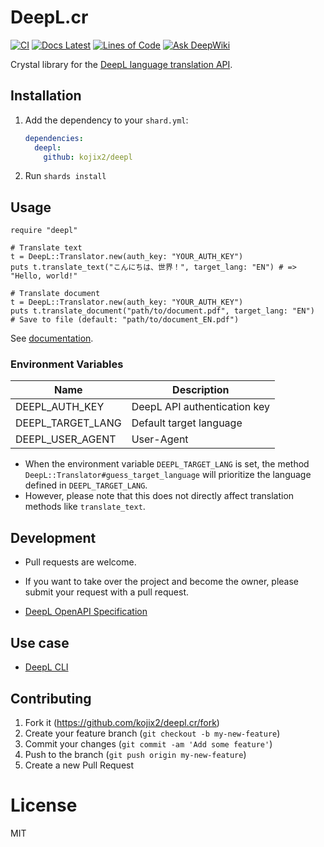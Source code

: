 # DeepL.cr

[![CI](https://github.com/kojix2/deepl.cr/actions/workflows/test.yml/badge.svg)](https://github.com/kojix2/deepl.cr/actions/workflows/test.yml)
[![Docs Latest](https://img.shields.io/badge/docs-latest-blue.svg)](https://kojix2.github.io/deepl.cr/)
[![Lines of Code](https://img.shields.io/endpoint?url=https%3A%2F%2Ftokei.kojix2.net%2Fapi%2Fbadge%2Flines%3Furl%3Dhttps%3A%2F%2Fgithub.com%2Fkojix2%2Fdeepl.cr%2F)](https://tokei.kojix2.net/analyze?url=https%3A%2F%2Fgithub.com%2Fkojix2%2Fdeepl.cr%2F)
[![Ask DeepWiki](https://deepwiki.com/badge.svg)](https://deepwiki.com/kojix2/deepl.cr)

Crystal library for the [DeepL language translation API](https://www.deepl.com/pro-api/).

## Installation

1. Add the dependency to your `shard.yml`:

   ```yaml
   dependencies:
     deepl:
       github: kojix2/deepl
   ```

2. Run `shards install`

## Usage

```crystal
require "deepl"

# Translate text
t = DeepL::Translator.new(auth_key: "YOUR_AUTH_KEY")
puts t.translate_text("こんにちは、世界！", target_lang: "EN") # => "Hello, world!"

# Translate document
t = DeepL::Translator.new(auth_key: "YOUR_AUTH_KEY")
puts t.translate_document("path/to/document.pdf", target_lang: "EN")
# Save to file (default: "path/to/document_EN.pdf")
```

See [documentation](https://kojix2.github.io/deepl.cr/).

### Environment Variables

<table>
  <thead>
    <tr>
      <th>Name</th>
      <th>Description</th>
    </tr>
  </thead>
  <tbody>
    <tr>
      <td>DEEPL_AUTH_KEY</td>
      <td>DeepL API authentication key</td>
    </tr>
    <tr>
      <td>DEEPL_TARGET_LANG</td>
      <td>Default target language</td>
    </tr>
    <tr>
      <td>DEEPL_USER_AGENT</td>
      <td>User-Agent</td>
    </tr>
  </tbody>
</table>

- When the environment variable `DEEPL_TARGET_LANG` is set, the method `DeepL::Translator#guess_target_language` will prioritize the language defined in `DEEPL_TARGET_LANG`. 
- However, please note that this does not directly affect translation methods like `translate_text`.

## Development

- Pull requests are welcome.
- If you want to take over the project and become the owner, please submit your request with a pull request.

- [DeepL OpenAPI Specification](https://github.com/DeepLcom/openapihttps://github.com/DeepLcom/openapi)

## Use case

- [DeepL CLI](https://github.com/kojix2/deepl-cli)

## Contributing

1. Fork it (<https://github.com/kojix2/deepl.cr/fork>)
2. Create your feature branch (`git checkout -b my-new-feature`)
3. Commit your changes (`git commit -am 'Add some feature'`)
4. Push to the branch (`git push origin my-new-feature`)
5. Create a new Pull Request

# License

MIT
